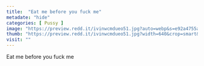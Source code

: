 ```yaml
---
title:  "Eat me before you fuck me"
metadate: "hide"
categories: [ Pussy ]
image: "https://preview.redd.it/ivinwcmdueo51.jpg?auto=webp&s=e92a4755aa74ec0e219b1dd2cb57482c36bff48e"
thumb: "https://preview.redd.it/ivinwcmdueo51.jpg?width=640&crop=smart&auto=webp&s=4a1046be7fef0a6596f7d64b54300d584d8f8fc7"
visit: ""
---
```

Eat me before you fuck me
